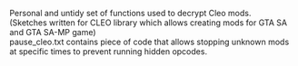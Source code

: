 Personal and untidy set of functions used to decrypt Cleo mods.  
(Sketches written for CLEO library which allows creating mods for GTA SA and GTA SA-MP game)  
pause_cleo.txt contains piece of code that allows stopping unknown mods at specific times to prevent running hidden opcodes.  